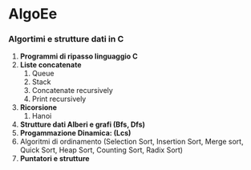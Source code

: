 # AlgoEe

<h3> Algortimi e strutture dati in C </h3>

<ol>
  <li><strong>Programmi di ripasso linguaggio C</strong></li>  
  
<li><strong>Liste concatenate</strong>
<ol>
<li>Queue</li>
<li>Stack</li>
  <li>Concatenate recursively</li>
  <li>Print recursively</li>
</ol>
</li>
  
<li><strong>Ricorsione</strong>
  <ol>
    <li>Hanoi</li>
  </ol>
</li>
<li><strong>Strutture dati Alberi e grafi (Bfs, Dfs)</strong></li>
<li><strong>Progammazione Dinamica: (Lcs)</strong></li>
<li
<strong>Algoritmi di ordinamento (Selection Sort, Insertion Sort, Merge sort, Quick Sort, Heap Sort, Counting Sort, Radix Sort)</strong>
</li>
<li><strong>Puntatori e strutture</strong></li>
</ol>
